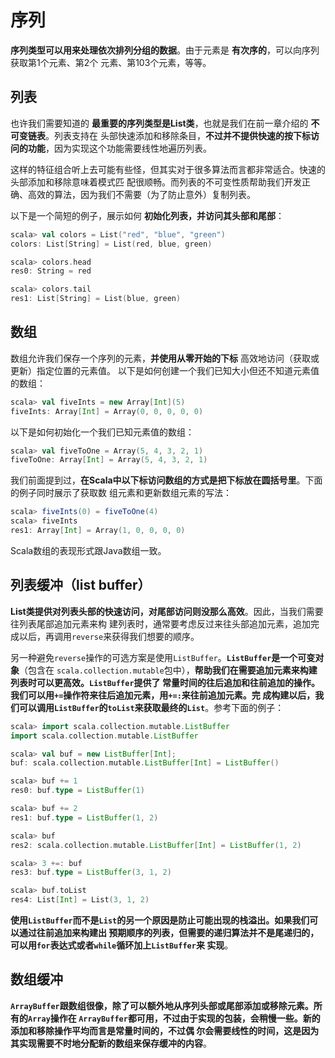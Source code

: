 序列
===================================================================================
**序列类型可以用来处理依次排列分组的数据**。由于元素是 **有次序的**，可以向序列获取第1个元素、第2个
元素、第103个元素，等等。

## 列表
也许我们需要知道的 **最重要的序列类型是List类**，也就是我们在前一章介绍的 **不可变链表**。列表支持在
头部快速添加和移除条目，**不过并不提供快速的按下标访问的功能**，因为实现这个功能需要线性地遍历列表。

这样的特征组合听上去可能有些怪，但其实对于很多算法而言都非常适合。快速的头部添加和移除意味着模式匹
配很顺畅。而列表的不可变性质帮助我们开发正确、高效的算法，因为我们不需要（为了防止意外）复制列表。

以下是一个简短的例子，展示如何 **初始化列表，并访问其头部和尾部**：
```scala
scala> val colors = List("red", "blue", "green")
colors: List[String] = List(red, blue, green)

scala> colors.head 
res0: String = red

scala> colors.tail 
res1: List[String] = List(blue, green)
```

## 数组
数组允许我们保存一个序列的元素，**并使用从零开始的下标** 高效地访问（获取或更新）指定位置的元素值。
以下是如何创建一个我们已知大小但还不知道元素值的数组：
```scala
scala> val fiveInts = new Array[Int](5)
fiveInts: Array[Int] = Array(0, 0, 0, 0, 0)
```
以下是如何初始化一个我们已知元素值的数组：
```scala
scala> val fiveToOne = Array(5, 4, 3, 2, 1)
fiveToOne: Array[Int] = Array(5, 4, 3, 2, 1)
```
我们前面提到过，**在Scala中以下标访问数组的方式是把下标放在圆括号里**。下面的例子同时展示了获取数
组元素和更新数组元素的写法：
```scala
scala> fiveInts(0) = fiveToOne(4)
scala> fiveInts
res1: Array[Int] = Array(1, 0, 0, 0, 0)
```
Scala数组的表现形式跟Java数组一致。

## 列表缓冲（list buffer）
**List类提供对列表头部的快速访问，对尾部访问则没那么高效**。因此，当我们需要往列表尾部追加元素来构
建列表时，通常要考虑反过来往头部追加元素，追加完成以后，再调用`reverse`来获得我们想要的顺序。

另一种避免`reverse`操作的可选方案是使用`ListBuffer`。**`ListBuffer`是一个可变对象**（包含在
`scala.collection.mutable`包中），**帮助我们在需要追加元素来构建列表时可以更高效。`ListBuffer`提供了
常量时间的往后追加和往前追加的操作。我们可以用`+=`操作符来往后追加元素，用`+=:`来往前追加元素。完
成构建以后，我们可以调用`ListBuffer`的`toList`来获取最终的`List`**。参考下面的例子：
```scala
scala> import scala.collection.mutable.ListBuffer
import scala.collection.mutable.ListBuffer

scala> val buf = new ListBuffer[Int];
buf: scala.collection.mutable.ListBuffer[Int] = ListBuffer()

scala> buf += 1
res0: buf.type = ListBuffer(1)

scala> buf += 2
res1: buf.type = ListBuffer(1, 2)

scala> buf 
res2: scala.collection.mutable.ListBuffer[Int] = ListBuffer(1, 2)

scala> 3 +=: buf
res3: buf.type = ListBuffer(3, 1, 2)

scala> buf.toList
res4: List[Int] = List(3, 1, 2)
```
**使用`ListBuffer`而不是`List`的另一个原因是防止可能出现的栈溢出。如果我们可以通过往前追加来构建出
预期顺序的列表，但需要的递归算法并不是尾递归的，可以用`for`表达式或者`while`循环加上`ListBuffer`来
实现**。

## 数组缓冲
**`ArrayBuffer`跟数组很像，除了可以额外地从序列头部或尾部添加或移除元素。所有的`Array`操作在
`ArrayBuffer`都可用，不过由于实现的包装，会稍慢一些。新的添加和移除操作平均而言是常量时间的，不过偶
尔会需要线性的时间，这是因为其实现需要不时地分配新的数组来保存缓冲的内容**。












